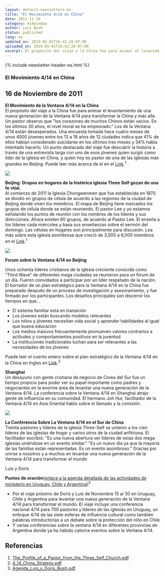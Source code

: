 ```yaml
---
layout: default-newsletters-es
title: "El Movimiento 4/14 en China"
date: 2011-11-16
category: 414window
author: Luis Bush
status: published
lang: es
updated_on: 2019-05-01T16:42:20-07:00
uploaded_on: 2019-05-01T16:42:20-07:00
excerpt: El propósito del viaje a la China fue para animar el levantamiento de una nueva generación de la Ventana 4/14 para transformar la China y más allá. Un pastor observo que "los corazones de muchos Chinos están vacíos. En los últimos 30 años, el nivel moral se ha empeorado." Los de la Ventana 4/14 están desesperados. Una encuesta tomada hace cuatro meses de unos 4500 jóvenes entre los 13 a 18 años de 12 ciudades indica que  41% de ellos habían considerado suicidarse en los últimos tres meses y 34% había intentado hacerlo. Un punto destacado del viaje fue descubrir la historia a través de una entrevista larga con uno de esos jóvenes quien surgió como líder de la iglesia en China, y quien hoy es pastor de una de las iglesias más grandes en Beijing.
---
```

<article class="document-container" data-publication-date="{{page.date}}" data-uploaded-on="{{page.uploaded_on}}" data-updated-on="{{page.updated_on}}" data-category="{{page.category}}">
<div id="newsletter">
{% include newsletter-header-es.html %}
	<article>
	    <h1>El Movimiento 4/14 en China</h1>
		<h2 id="article-date"><time datetime="2011-11-16">16 de Noviembre de 2011</time></h2>
		<p id="first-paragraph"><strong>El Movimiento de la Ventana 4/14 en la China</strong><br>El propósito del viaje a la China fue para animar el levantamiento de una nueva generación de la Ventana 4/14 para transformar la China y más allá. Un pastor observo que "los corazones de muchos Chinos están vacíos. En los últimos 30 años, el nivel moral se ha empeorado." Los de la Ventana 4/14 están desesperados. Una encuesta tomada hace cuatro meses de unos 4500 jóvenes entre los 13 a 18 años de 12 ciudades indica que  41% de ellos habían considerado suicidarse en los últimos tres meses y 34% había intentado hacerlo. Un punto destacado del viaje fue descubrir la historia a través de una entrevista larga con uno de esos jóvenes quien surgió como líder de la iglesia en China, y quien hoy es pastor de una de las iglesias más grandes en Beijing. Puede leer más acerca de el en el <a target="_blank" href="/newsletters/resources/pdf/2012/The_Profile_of_a_Pastor_from_the_Three_Self_Church.pdf">Link</a>.<sup>1</sup></p>
		<img class="maxwidth42 align-right" src="{{ site.baseurl }}/assets/newsletters/images/2011/11/16/Luis1.png">
		<p><strong>Beijing: Grupos en hogares de la histórica iglesia Three Self gozan de una fe vtial.</strong><br>Al comienzo de 2011 la Iglesia Chongwenmen que fue establecida en 1870 se dividió en grupos de célula de acuerdo a las regiones de la ciudad de Beijing donde viven los miembros. El mapa de Beijing tiene marcados los grupos de célula donde se están reuniendo. El pastor Lee y yo estamos señalando los puntos de reunión con los nombres de los líderes y sus direcciones. Ahora existen 60 grupos, de acuerdo al Pastor Lee. El enseña a los líderes cada miércoles y basa sus enseñanzas sobre el sermón del domingo. Las células en hogares son principalmente para discusión. Lea más sobre esta iglesia asombrosa que creció de 3,000 a 6,000 miembros en el <a target="_blank" href="/newsletters/resources/pdf/2012/The_Profile_of_a_Pastor_from_the_Three_Self_Church.pdf">Link</a>.<sup>1</sup></p>
		<img class="maxwidth42 align-right" src="{{ site.baseurl }}/assets/newsletters/images/2011/11/16/Luis2.png">
		<p><strong>Forum sobre la Ventana 4/14 en Beijing</strong></p>
		<p>Unos ochenta líderes cristianos de la iglesia creciente conocida como “Third Wave” de diferentes mega ciudades  se reunieron para un fórum de un día. Fueron convidados a participar por un líder respetado de la nación. El borrador de un plan estratégico para la Ventana 4/14 en la China fue preparado después de un proceso de investigación y asesoramiento, y fue firmado por los participantes. Los desafíos principales son discernir los tiempos en que…</p>
		<ul>
			<li>El sistema familiar está en transición</li>
			<li>Los jóvenes están buscando modelos relevantes</li>
			<li>Los niños y jóvenes necesitan vida social y aprender habilidades al igual que buena educación</li>
			<li>Los medios masivos frecuentemente promueven valores contrarios a actitudes y comportamientos positivos en la juventud</li>
			<li>La instituciones tradicionales luchan para ser relevantes a las necesidades de los jóvenes</li>
		</ul>
		<p>Puede leer el cuento entero sobre el plan estratégico de la Ventana 4/14 en la China en Ingles en <a target="_blank" href="/newsletters/resources/pdf/2012/4_14_China_Strategy.pdf">Link</a>.<sup>2</sup></p>
		<p><strong>Shanghai</strong><br>Un desayuno con gente cristiana de negocio de Corea del Sur fue un tiempo propicio para poder ver su papel importante como padres y negociantes en la enorme área de levantar una nueva generación de la Ventana 4/14. La conferencia sobre la Ventana 4/14 en Shanghai atrajo gente de influencia en su comunidad. El hermano Joh Hur, facilitador de la Ventana 4/14 en Asia Oriental hablo sobre el llamado y la comisión.</p>
		<img class="maxwidth42 align-left" src="{{ site.baseurl }}/assets/newsletters/images/2011/11/16/Luis3.png">
		<p><strong>La Conferencia Sobre La Ventana 4/14 en el Sur de China</strong><br>Treinta pastores y líderes de la iglesia Three-Self se unieron a los cien líderes de las iglesias de hogar y varios otros de la ciudad anfitriona. El facilitador escribió: "Es una nueva abertura ver líderes de estas dos mega iglesias uniéndose en un evento similar." "Es un nuevo dia ya que la mayoría de las familias están representadas. Es un evento asombroso." Gracias por unirse a nosotros y a muchos en levantar una nueva generación de la Ventana 4/14 para transformar el mundo</p>
		<p id="author">Luis y Doris</p>
		<p><strong>Puntos de oración</strong><a target="_blank" href="/newsletters/resources/pdf/2012/Agenda_Luis_y_Doris_Bush.pdf">(enlace a la agenda detallada de las actividades de ministerio en Uruguay, Chile y Argentina)</a><sup>3</sup></p>
		<ul>
			<li>Por el viaje próximo de Doris y Luis de Noviembre 15 al 30 en Uruguay, Chile y Argentina para levantar una nueva generación de la Ventana 4/14 para transformar el mundo. El viaje incluye una conferencia nacional 4/14 para 700 pastores y líderes de las iglesias en Uruguay, un enfoque 4/14 de las siete esferas de influencia cultural como también palabras introductorias a un debate sobre la protección del niño en Chile</li>
			<li>Y varias conferencias sobre la ventana 4/14 en diferentes provincias de Argentina donde ya ha habido catorce eventos sobre la Ventana 4/14.</li>
		</ul>
		<h2 id="References">Referencias</h2>
		<ol class="references">
			<li><a target="_blank" href="/newsletters/resources/pdf/2012/The_Profile_of_a_Pastor_from_the_Three_Self_Church.pdf">The_Profile_of_a_Pastor_from_the_Three_Self_Church.pdf</a></li>
			<li><a target="_blank" href="/newsletters/resources/pdf/2012/4_14_China_Strategy.pdf">4_14_China_Strategy.pdf</a></li>
			<li><a target="_blank" href="/newsletters/resources/pdf/2012/Agenda_Luis_y_Doris_Bush.pdf">Agenda_Luis_y_Doris_Bush.pdf</a></li>
		</ol>
	</article>
	</div>
</article>
